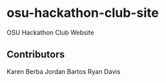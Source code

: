 # osu-hackathon-club-site
OSU Hackathon Club Website

## Contributors
Karen Berba
Jordan Bartos
Ryan Davis
